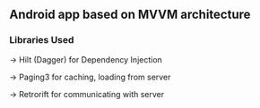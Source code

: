 ## Android app based on MVVM architecture   
  



### Libraries Used   
-> Hilt (Dagger) for Dependency Injection

-> Paging3 for caching, loading from server

-> Retrorift for communicating with server  
  

<br/> 
